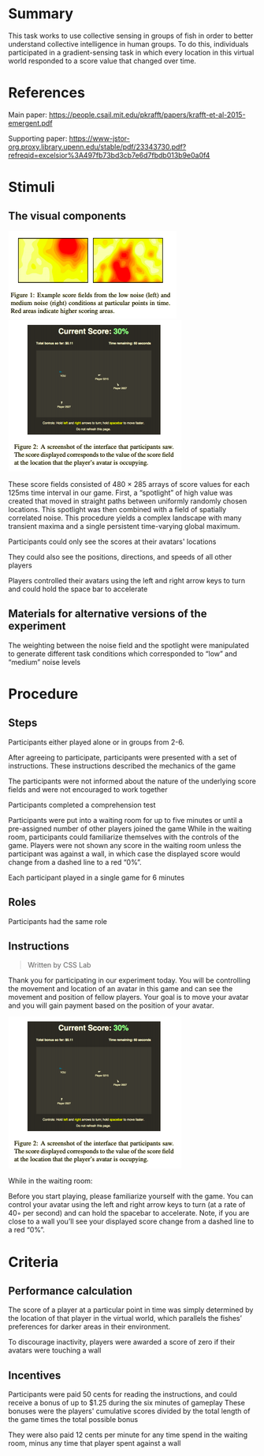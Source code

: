 # Summary
This task works to use collective sensing in groups of fish in order to better understand collective intelligence in human groups. To do this, individuals participated in a gradient-sensing task in which every location in this virtual world responded to a score value that changed over time.

# References
Main paper: https://people.csail.mit.edu/pkrafft/papers/krafft-et-al-2015-emergent.pdf

Supporting paper: https://www-jstor-org.proxy.library.upenn.edu/stable/pdf/23343730.pdf?refreqid=excelsior%3A497fb73bd3cb7e6d7fbdb013b9e0a0f4

# Stimuli
## The visual components
![Fish1](/images/Fish1.png)
![Fish2](/images/Fish2.png)

These score fields consisted of 480 × 285 arrays of score values for each 125ms time interval in our game. First, a “spotlight” of high value was created that moved in straight paths between uniformly randomly chosen locations. This spotlight was then combined with a field of spatially correlated noise. This procedure yields a complex landscape with many transient maxima and a single persistent time-varying global maximum.

 Participants could only see the scores at their avatars' locations
 
 They could also see the positions, directions, and speeds of all other players
 
 Players controlled their avatars using the left and right arrow keys to turn and could hold the space bar to accelerate

## Materials for alternative versions of the experiment 
The weighting between the noise field and the spotlight were manipulated to generate different task conditions which corresponded to “low” and “medium” noise levels 

# Procedure
## Steps
 Participants either played alone or in groups from 2-6.
 
 After agreeing to participate, participants were presented with a set of instructions. 
  These instructions described the mechanics of the game
  
 The participants were not informed about the nature of the underlying score fields and were not encouraged to work together
 
 Participants completed a comprehension test
 
 Participants were put into a waiting room for up to five minutes or until a pre-assigned number of other players joined the game
  While in the waiting room, participants could familiarize themselves with the controls of the game. Players were not shown any score in the waiting room unless the participant was against a wall, in which case the displayed score would change from a dashed line to a red “0%”.
 
 Each participant played in a single game for 6 minutes


## Roles 
Participants had the same role

## Instructions
> Written by CSS Lab

Thank you for participating in our experiment today. You will be controlling the movement and location of an avatar in this game and can see the movement and position of fellow players. Your goal is to move your avatar and you will gain payment based on the position of your avatar. 
 
![Avatar Experience](/images/Fish2.png)

While in the waiting room: 

Before you start playing, please familiarize yourself with the game.  You can control your avatar using the left and right arrow keys to turn (at a rate of 40◦ per second) and can hold the spacebar to accelerate. Note, if you are close to a wall you’ll see your displayed score change from a dashed line to a red “0%”.

# Criteria
## Performance calculation
 The score of a player at a particular point in time was simply determined by the location of that player in the virtual world, which parallels the fishes’ preferences for darker areas in their environment.
 
 To discourage inactivity, players were awarded a score of zero if their avatars were touching a wall

## Incentives
Participants were paid 50 cents for reading the instructions, and could receive a bonus of up to $1.25 during the six minutes of gameplay
 These bonuses were the players' cumulative scores divided by the total length of the game times the total possible bonus

They were also paid 12 cents per minute for any time spend in the waiting room, minus any time that player spent against a wall
